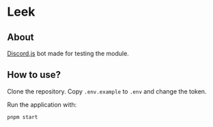 # Leek

## About

[Discord.js](https://discord.js.org/#/) bot made for testing the module.

## How to use?

Clone the repository. Copy `.env.example` to `.env` and change the token.

Run the application with:

```
pnpm start
```
